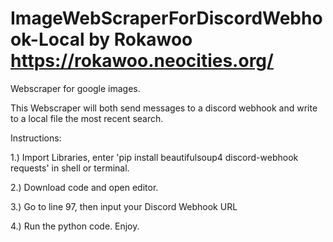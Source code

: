# ImageWebScraperForDiscordWebhook-Local by Rokawoo https://rokawoo.neocities.org/
Webscraper for google images.

This Webscraper will both send messages to a discord webhook and write to a local file the most recent search.

Instructions:

1.) Import Libraries, enter 'pip install beautifulsoup4 discord-webhook requests' in shell or terminal.

2.) Download code and open editor.

3.) Go to line 97, then input your Discord Webhook URL

4.) Run the python code. Enjoy.
